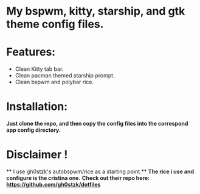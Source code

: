 # My bspwm, kitty, starship, and gtk theme config files.

# Features:
- Clean Kitty tab bar.
- Clean pacman themed starship prompt.
- Clean bspwm and polybar rice.

# Installation:

**Just clone the repo, and then copy the config files into the correspond app config directory.**

# Disclaimer !
** I use gh0stzk's autobspwm/rice as a starting point.**
**The rice i use and configure is the cristina one.**
**Check out their repo here: https://github.com/gh0stzk/dotfiles**
